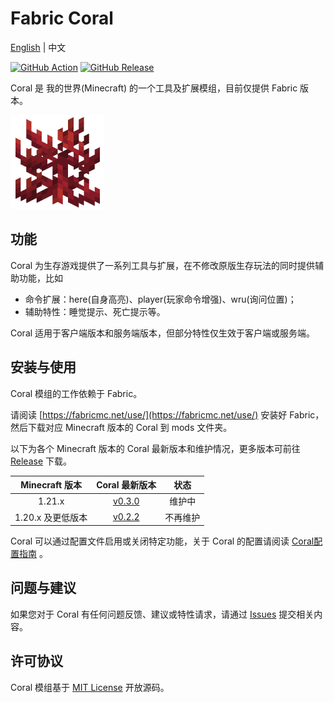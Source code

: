 # Fabric Coral

[English](README.md) | 中文

[![GitHub Action](https://github.com/UnknownBuild/Coral/workflows/Build/badge.svg)](https://github.com/UnknownBuild/Coral/actions/workflows/main.yaml)
[![GitHub Release](https://img.shields.io/github/v/release/UnknownBuild/Coral)](https://github.com/UnknownBuild/Coral/releases)

Coral 是 我的世界(Minecraft) 的一个工具及扩展模组，目前仅提供 Fabric 版本。

![coral](src/main/resources/assets/coral/icon.png)

## 功能

Coral 为生存游戏提供了一系列工具与扩展，在不修改原版生存玩法的同时提供辅助功能，比如

- 命令扩展：here(自身高亮)、player(玩家命令增强)、wru(询问位置)；
- 辅助特性：睡觉提示、死亡提示等。

Coral 适用于客户端版本和服务端版本，但部分特性仅生效于客户端或服务端。

## 安装与使用

Coral 模组的工作依赖于 Fabric。

请阅读 [https://fabricmc.net/use/](https://fabricmc.net/use/) 安装好 Fabric，然后下载对应 Minecraft 版本的 Coral 到 mods 文件夹。

以下为各个 Minecraft 版本的 Coral 最新版本和维护情况，更多版本可前往 [Release](https://github.com/UnknownBuild/Coral/releases/) 下载。

| Minecraft 版本 |                             Coral 最新版本                              |  状态  |
|:------------:|:-------------------------------------------------------------------:|:----:|
|    1.21.x    | [v0.3.0](https://github.com/UnknownBuild/Coral/releases/tag/v0.3.0) | 维护中  |
| 1.20.x 及更低版本 |  [v0.2.2](https://github.com/UnknownBuild/Coral/releases/tag/v0.x)  | 不再维护 |

Coral 可以通过配置文件启用或关闭特定功能，关于 Coral 的配置请阅读 [Coral配置指南](https://github.com/UnknownBuild/Coral/blob/master/docs/config_zh.md) 。

## 问题与建议

如果您对于 Coral 有任何问题反馈、建议或特性请求，请通过 [Issues](https://github.com/UnknownBuild/Coral/issues) 提交相关内容。

## 许可协议

Coral 模组基于 [MIT License](https://github.com/UnknownBuild/Coral/blob/master/LICENSE) 开放源码。

